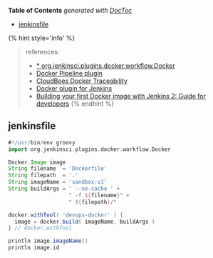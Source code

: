 <!-- START doctoc generated TOC please keep comment here to allow auto update -->
<!-- DON'T EDIT THIS SECTION, INSTEAD RE-RUN doctoc TO UPDATE -->
**Table of Contents**  *generated with [DocToc](https://github.com/thlorenz/doctoc)*

- [jenkinsfile](#jenkinsfile)

<!-- END doctoc generated TOC please keep comment here to allow auto update -->




{% hint style='info' %}
> references:
> - [* org.jenkinsci.plugins.docker.workflow.Docker](https://github.com/jenkinsci/docker-workflow-plugin/blob/master/src/main/resources/org/jenkinsci/plugins/docker/workflow/Docker.groovy)
> - [Docker Pipeline plugin](https://docs.cloudbees.com/docs/admin-resources/latest/plugins/docker-workflow)
> - [CloudBees Docker Traceability](https://docs.cloudbees.com/docs/admin-resources/latest/plugins/docker-traceability)
> - [Docker plugin for Jenkins](https://plugins.jenkins.io/docker-plugin/)
> - [Building your first Docker image with Jenkins 2: Guide for developers](https://tutorials.releaseworksacademy.com/learn/building-your-first-docker-image-with-jenkins-2-guide-for-developers)
{% endhint %}

## jenkinsfile
```groovy
#!/usr/bin/env groovy
import org.jenkinsci.plugins.docker.workflow.Docker

Docker.Image image
String filename  = 'Dockerfile'
String filepath  = '.'
String imageName = 'sandbox:v1'
String buildArgs = ' --no-cache ' +
                   " -f ${filename}" +
                   " ${filepath}/"

docker.withTool( 'devops-docker' ) {
  image = docker.build( imageName, buildArgs )
} // docker.withTool

println image.imageName()
println image.id
```
